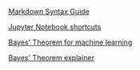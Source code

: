 [Markdown Syntax Guide](https://www.markdownguide.org/basic-syntax/)

[Jupyter Notebook shortcuts](https://www.earthdatascience.org/courses/intro-to-earth-data-science/open-reproducible-science/jupyter-python/jupyter-notebook-shortcuts/)

[Bayes' Theorem for machine learning](https://machinelearningmastery.com/bayes-theorem-for-machine-learning/)

[Bayes' Theorem explainer](https://towardsdatascience.com/simple-guide-to-solving-bayes-theorem-problems-a594edc3e245)




